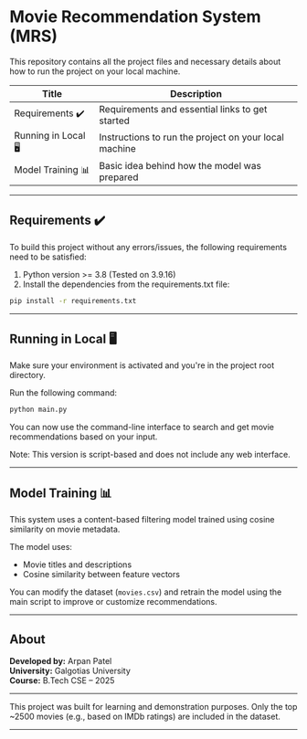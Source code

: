
# Movie Recommendation System (MRS)

This repository contains all the project files and necessary details about how to run the project on your local machine.

| Title                                    | Description                                                 |
| ---------------------------------------- | ----------------------------------------------------------- |
| Requirements :heavy_check_mark:          | Requirements and essential links to get started             |
| Running in Local :desktop_computer:      | Instructions to run the project on your local machine       |
| Model Training :bar_chart:               | Basic idea behind how the model was prepared                |

<hr>

## Requirements :heavy_check_mark:

To build this project without any errors/issues, the following requirements need to be satisfied:

1. Python version >= 3.8 (Tested on 3.9.16)
2. Install the dependencies from the requirements.txt file:

```bash
pip install -r requirements.txt
```

<hr>

## Running in Local :desktop_computer:

Make sure your environment is activated and you're in the project root directory.

Run the following command:

```bash
python main.py
```

You can now use the command-line interface to search and get movie recommendations based on your input.

Note: This version is script-based and does not include any web interface.

<hr>

## Model Training :bar_chart:

This system uses a content-based filtering model trained using cosine similarity on movie metadata.

The model uses:
- Movie titles and descriptions
- Cosine similarity between feature vectors

You can modify the dataset (`movies.csv`) and retrain the model using the main script to improve or customize recommendations.

<hr>

## About

**Developed by:** Arpan Patel  
**University:** Galgotias University  
**Course:** B.Tech CSE – 2025

---

This project was built for learning and demonstration purposes. Only the top ~2500 movies (e.g., based on IMDb ratings) are included in the dataset.

---
